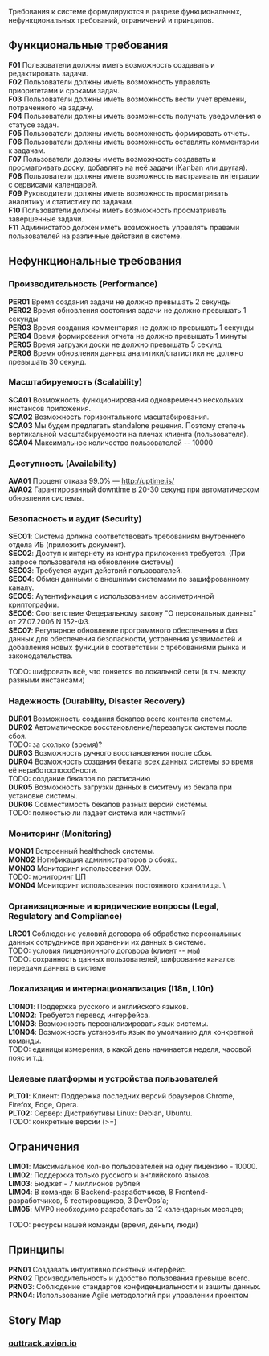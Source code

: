 Требования к системе формулируются в разрезе функциональных, нефункциональных требований, ограничений и принципов.

## Функциональные требования

**F01** Пользователи должны иметь возможность создавать и редактировать задачи. \
**F02** Пользователи должны иметь возможность управлять приоритетами и сроками задач. \
**F03** Пользователи должны иметь возможность вести учет времени, потраченного на задачу. \
**F04** Пользователи должны иметь возможность получать уведомления о статусе задач. \
**F05** Пользователи должны иметь возможность формировать отчеты. \
**F06** Пользователи должны иметь возможность оставлять комментарии к задачам. \
**F07** Пользователи должны иметь возможность создавать и просматривать доску, добавлять на неё задачи (Kanban или другая). \
**F08** Пользователи должны иметь возможность настраивать интеграции с сервисами календарей. \
**F09** Руководители должны иметь возможность просматривать аналитику и статистику по задачам. \
**F10** Пользователи должны иметь возможность просматривать завершенные задачи. \
**F11** Администатор должен иметь возможность управлять правами пользователей на различные действия в системе.

## Нефункциональные требования

### Производительность (Performance)

**PER01** Время создания задачи не должно превышать 2 секунды \
**PER02** Время обновления состояния задачи не должно превышать 1 секунды \
**PER03** Время создания комментария не должно превышать 1 секунды \
**PER04** Время формирования отчета не должно превышать 1 минуты \
**PER05** Время загрузки доски не должно превышать 5 секунд \
**PER06** Время обновления данных аналитики/статистики не должно превышать 30 секунд.

### Масштабируемость (Scalability)

**SCA01** Возможность функционирования одновременно нескольких инстансов приложения. \
**SCA02** Возможность горизонтального масштабирования. \
**SCA03** Мы будем предлагать standalone решения. Поэтому степень вертикальной масштабируемости на плечах клиента (пользователя). \
**SCA04** Максимальное количество пользователей -- 10000

### Доступность (Availability)

**AVA01** Процент отказа 99.0% — http://uptime.is/ \
**AVA02** Гарантированный downtime в 20-30 секунд при автоматическом обновлении системы.

### Безопасность и аудит (Security)

**SEC01**: Система должна соответствовать требованиям внутреннего отдела ИБ (приложить документ). \
**SEC02**: Доступ к интернету из контура приложения требуется. (При запросе пользователя на обновление системы) \
**SEC03**: Требуется аудит действий пользователей. \
**SEC04**: Обмен данными с внешними системами по зашифрованному каналу. \
**SEC05**: Аутентификация с использованием ассиметричной криптографии. \
**SEC06**: Соответствие Федеральному закону "О персональных данных" от 27.07.2006 N 152-ФЗ. \
**SEC07**: Регулярное обновление программного обеспечения и баз данных для обеспечения безопасности, устранения уязвимостей и добавления новых функций в соответствии с требованиями рынка и законодательства.

TODO: шифровать всё, что гоняется по локальной сети (в т.ч. между разными инстансами)
### Надежность (Durability, Disaster Recovery)

**DUR01** Возможность создания бекапов всего контента системы. \
**DUR02** Автоматическое восстановление/перезапуск системы после сбоя. \
TODO: за сколько (время)? \
**DUR03** Возможность ручного восстановления после сбоя. \
**DUR04** Возможность создания бекапа всех данных системы во время её неработоспособности. \
TODO: создание бекапов по расписанию \
**DUR05** Возможность загрузки данных в сиситему из бекапа при установке системы. \
**DUR06** Совместимость бекапов разных версий системы. \
TODO: полностью ли падает система или частями?
### Мониторинг (Monitoring)

**MON01** Встроенный healthcheck системы. \
**MON02** Нотификация администраторов о сбоях. \
**MON03** Мониторинг использования ОЗУ. \
TODO: мониторинг ЦП \
**MON04** Мониторинг использования постоянного хранилища. \
### Организационные и юридические вопросы (Legal, Regulatory and Compliance)

**LRC01** Соблюдение условий договора об обработке персональных данных сотрудников при хранении их данных в системе. \
TODO: условия лицензионного договора (клиент -- мы) \
TODO: сохранность данных пользователей, шифрование каналов передачи данных в системе

### Локализация и интернационализация (I18n, L10n)

**L10N01**: Поддержка русского и английского языков. \
**L10N02**: Требуется перевод интерфейса. \
**L10N03**: Возможность персонализировать язык системы. \
**L10N04**: Возможность установить язык по умолчанию для конкретной команды. \
TODO: единицы измерения, в какой день начинается неделя, часовой пояс и т.д.
### Целевые платформы и устройства пользователей

**PLT01**: Клиент: Поддержка последних версий браузеров Chrome, Firefox, Edge, Opera. \
**PLT02:** Сервер: Дистрибутивы Linux: Debian, Ubuntu. \
TODO: конкретные версии (>=)

## Ограничения

**LIM01**: Максимальное кол-во пользователей на одну лицензию - 10000. \
**LIM02**: Поддержка только русского и английского языков. \
**LIM03**: Бюджет - 7 миллионов рублей \
**LIM04**: В команде: 6 Backend-разработчиков, 8 Frontend-разработчиков, 5 тестировщиков, 3 DevOps'а; \
**LIM05**: MVP0 необходимо разработать за 12 календарных месяцев;

TODO: ресурсы нашей команды (время, деньги, люди)

## Принципы

**PRN01** Создавать интуитивно понятный интерфейс. \
**PRN02** Производительность и удобство пользования превыше всего. \
**PRN03**: Соблюдение стандартов конфиденциальности и защиты данных. \
**PRN04**: Использование Agile методологий при управлении проектом

## Story Map

### [outtrack.avion.io](https://outtrack.avion.io/share/MXaRPHiinBGbrdHyH)
